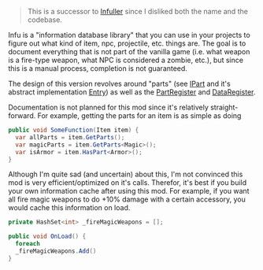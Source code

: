 ﻿> This is a successor to [Infuller](https://github.com/webmilio-terraria-mods/Infuller) since I disliked both the name and the codebase.

Infu is a "information database library" that you can use in your projects to figure out what kind of item, npc, projectile, etc. things are.
The goal is to document everything that is not part of the vanilla game (i.e. what weapon is a fire-type weapon, what NPC is considered a zombie, etc.), 
but since this is a manual process, completion is not guaranteed. 

The design of this version revolves around "parts" (see [IPart](https://github.com/webmilio-terraria-mods/Infu/blob/master/IPart.cs) and it's abstract implementation
[Entry](https://github.com/webmilio-terraria-mods/Infu/blob/master/Entry.cs)) as well as the [PartRegister](https://github.com/webmilio-terraria-mods/Infu/blob/master/PartRegister.cs) and [DataRegister](https://github.com/webmilio-terraria-mods/Infu/blob/master/Data/DataRegister.cs).

Documentation is not planned for this mod since it's relatively straight-forward.
For example, getting the parts for an item is as simple as doing
```cs
public void SomeFunction(Item item) {
  var allParts = item.GetParts();
  var magicParts = item.GetParts<Magic>();
  var isArmor = item.HasPart<Armor>();
}
```

Although I'm quite sad (and uncertain) about this, I'm not convinced this mod is very efficient/optimized on it's calls. Therefor,
it's best if you build your own information cache after using this mod. For example, if you want all fire magic weapons to do +10% damage
with a certain accessory, you would cache this information on load.
```cs
private HashSet<int> _fireMagicWeapons = [];

public void OnLoad() {
  foreach 
  _fireMagicWeapons.Add()
}
```